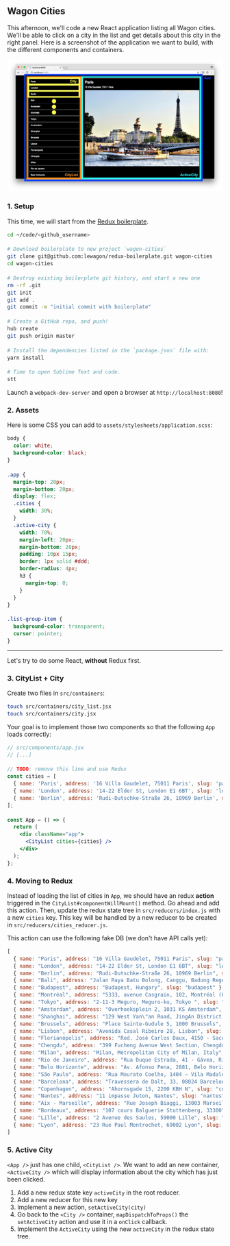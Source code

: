 ## Wagon Cities

This afternoon, we'll code a new React application listing all Wagon cities. We'll be able to click on a city in the list and get details about this city in the right panel. Here is a screenshot of the application we want to build, with the different components and containers.

![](https://raw.githubusercontent.com/lewagon/react-redux-images/master/redux/wagon_cities.png)

### 1. Setup

This time, we will start from the [Redux boilerplate](https://github.com/lewagon/redux-boilerplate).

```bash
cd ~/code/<github_username>

# Download boilerplate to new project `wagon-cities`
git clone git@github.com:lewagon/redux-boilerplate.git wagon-cities
cd wagon-cities

# Destroy existing boilerplate git history, and start a new one
rm -rf .git
git init
git add .
git commit -m "initial commit with boilerplate"

# Create a GitHub repo, and push!
hub create
git push origin master

# Install the dependencies listed in the `package.json` file with:
yarn install

# Time to open Sublime Text and code.
stt
```

Launch a `webpack-dev-server` and open a browser at `http://localhost:8080`!

### 2. Assets

Here is some CSS you can add to `assets/stylesheets/application.scss`:

```scss
body {
  color: white;
  background-color: black;
}

.app {
  margin-top: 20px;
  margin-bottom: 20px;
  display: flex;
  .cities {
    width: 30%;
  }
  .active-city {
    width: 70%;
    margin-left: 20px;
    margin-bottom: 20px;
    padding: 10px 15px;
    border: 1px solid #ddd;
    border-radius: 4px;
    h3 {
      margin-top: 0;
    }
  }
}

.list-group-item {
  background-color: transparent;
  cursor: pointer;
}
```

---

Let's try to do some React, **without** Redux first.

### 3. CityList + City

Create two files in `src/containers`:

```bash
touch src/containers/city_list.jsx
touch src/containers/city.jsx
```

Your goal is to implement those two components so that the following `App` loads correctly:

```jsx
// src/components/app.jsx
// [...]

// TODO: remove this line and use Redux
const cities = [
  { name: 'Paris', address: '16 Villa Gaudelet, 75011 Paris', slug: 'paris' },
  { name: 'London', address: '14-22 Elder St, London E1 6BT', slug: 'london' },
  { name: 'Berlin', address: 'Rudi-Dutschke-Straße 26, 10969 Berlin', slug: 'berlin' },
];

const App = () => {
  return (
    <div className="app">
      <CityList cities={cities} />
    </div>
  );
};
```

### 4. Moving to Redux

Instead of loading the list of cities in `App`, we should have an redux **action** triggered in the `CityList#componentWillMount()` method.
Go ahead and add this action. Then, update the redux state tree in `src/reducers/index.js` with a new `cities` key. This key will be handled by a new reducer to be created in `src/reducers/cities_reducer.js`.

This action can use the following fake DB (we don't have API calls yet):

```js
[
  { name: "Paris", address: "16 Villa Gaudelet, 75011 Paris", slug: "paris" },
  { name: "London", address: "14-22 Elder St, London E1 6BT", slug: "london" },
  { name: "Berlin", address: "Rudi-Dutschke-Straße 26, 10969 Berlin", slug: "berlin" },
  { name: "Bali", address: "Jalan Raya Batu Bolong, Canggu, Badung Regency, Bali, Indonesia", slug: "bali" },
  { name: "Budapest", address: "Budapest, Hungary", slug: "budapest" },
  { name: "Montréal", address: "5333, avenue Casgrain, 102, Montréal (Québec), H2T1X3", slug: "montreal" },
  { name: "Tokyo", address: "2-11-3 Meguro, Meguro-ku, Tokyo ", slug: "tokyo" },
  { name: "Amsterdam", address: "Overhoeksplein 2, 1031 KS Amsterdam", slug: "amsterdam" },
  { name: "Shanghai", address: "129 West Yan\"an Road, JingAn District, Shanghai", slug: "shanghai" },
  { name: "Brussels", address: "Place Sainte-Gudule 5, 1000 Brussels", slug: "brussels" },
  { name: "Lisbon", address: "Avenida Casal Ribeiro 28, Lisbon", slug: "lisbon" },
  { name: "Florianópolis", address: "Rod. José Carlos Daux, 4150 - Saco Grande, Florianópolis - SC, 88032-005", slug: "florianopolis" },
  { name: "Chengdu", address: "399 Fucheng Avenue West Section, Chengdu, Sichuan, China", slug: "chengdu" },
  { name: "Milan", address: "Milan, Metropolitan City of Milan, Italy", slug: "milan" },
  { name: "Rio de Janeiro", address: "Rua Duque Estrada, 41 - Gávea, Rio de Janeiro", slug: "rio" },
  { name: "Belo Horizonte", address: "Av. Afonso Pena, 2881, Belo Horizonte", slug: "belo-horizonte" },
  { name: "São Paulo", address: "Rua Mourato Coelho, 1404 – Vila Madalena, São Paulo - SP", slug: "sao-paulo" },
  { name: "Barcelona", address: "Travessera de Dalt, 33, 08024 Barcelona", slug: "barcelona" },
  { name: "Copenhagen", address: "Ahornsgade 15, 2200 KBH N", slug: "copenhagen" },
  { name: "Nantes", address: "11 impasse Juton, Nantes", slug: "nantes" },
  { name: "Aix - Marseille", address: "Rue Joseph Biaggi, 13003 Marseille", slug: "aix-marseille" },
  { name: "Bordeaux", address: "107 cours Balguerie Stuttenberg, 33300", slug: "bordeaux" },
  { name: "Lille", address: "2 Avenue des Saules, 59000 Lille", slug: "lille" },
  { name: "Lyon", address: "23 Rue Paul Montrochet, 69002 Lyon", slug: "lyon" }
]
```

### 5. Active City

`<App />` just has one child, `<CityList />`. We want to add an new container, `<ActiveCity />` which will display information about the city which has just been clicked.

1. Add a new redux state key `activeCity` in the root reducer.
2. Add a new reducer for this new key
3. Implement a new action, `setActiveCity(city)`
4. Go back to the `<City />` container, `mapDispatchToProps()` the `setActiveCity` action and use it in a `onClick` callback.
5. Implement the `ActiveCity` using the new `activeCity` in the redux state tree.
